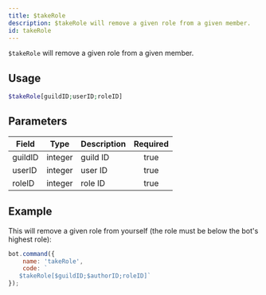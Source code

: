 ```yaml
---
title: $takeRole
description: $takeRole will remove a given role from a given member.
id: takeRole
---
```


`$takeRole` will remove a given role from a given member.

## Usage

```php
$takeRole[guildID;userID;roleID]
```

## Parameters

| Field   | Type    | Description | Required |
|---------|---------|-------------|:--------:|
| guildID | integer | guild ID    |   true   |
| userID  | integer | user ID     |   true   |
| roleID  | integer | role ID     |   true   |

## Example

This will remove a given role from yourself (the role must be below the bot's highest role):

```javascript
bot.command({
    name: 'takeRole',
    code: `
   $takeRole[$guildID;$authorID;roleID]`
});
```